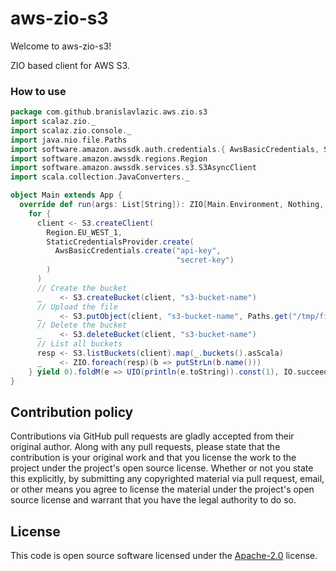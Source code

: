 # aws-zio-s3 #

Welcome to aws-zio-s3!

ZIO based client for AWS S3.

### How to use

```scala
package com.github.branislavlazic.aws.zio.s3
import scalaz.zio._
import scalaz.zio.console._
import java.nio.file.Paths
import software.amazon.awssdk.auth.credentials.{ AwsBasicCredentials, StaticCredentialsProvider }
import software.amazon.awssdk.regions.Region
import software.amazon.awssdk.services.s3.S3AsyncClient
import scala.collection.JavaConverters._

object Main extends App {
  override def run(args: List[String]): ZIO[Main.Environment, Nothing, Int] = (
    for {
      client <- S3.createClient(
        Region.EU_WEST_1,
        StaticCredentialsProvider.create(
          AwsBasicCredentials.create("api-key",
                                     "secret-key")
        )
      )
      // Create the bucket
      _    <- S3.createBucket(client, "s3-bucket-name")
      // Upload the file
      _    <- S3.putObject(client, "s3-bucket-name", Paths.get("/tmp/file.txt").getFileName.toString, Paths.get("/tmp/file.txt"))
      // Delete the bucket
      _    <- S3.deleteBucket(client, "s3-bucket-name")
      // List all buckets
      resp <- S3.listBuckets(client).map(_.buckets().asScala)
      _    <- ZIO.foreach(resp)(b => putStrLn(b.name()))
    } yield 0).foldM(e => UIO(println(e.toString)).const(1), IO.succeed)
}

```

## Contribution policy ##

Contributions via GitHub pull requests are gladly accepted from their original author. Along with
any pull requests, please state that the contribution is your original work and that you license
the work to the project under the project's open source license. Whether or not you state this
explicitly, by submitting any copyrighted material via pull request, email, or other means you
agree to license the material under the project's open source license and warrant that you have the
legal authority to do so.

## License ##

This code is open source software licensed under the
[Apache-2.0](http://www.apache.org/licenses/LICENSE-2.0) license.
